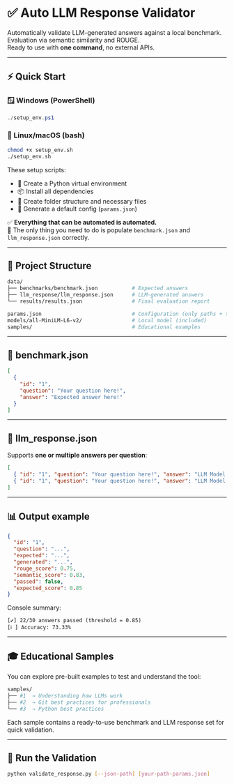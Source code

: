 # ✅ Auto LLM Response Validator

Automatically validate LLM-generated answers against a local benchmark. Evaluation via semantic similarity and ROUGE.  
Ready to use with **one command**, no external APIs.

---

## ⚡ Quick Start

### 🪟 Windows (PowerShell)

```powershell
./setup_env.ps1
```

### 🐧 Linux/macOS (bash)

```bash
chmod +x setup_env.sh
./setup_env.sh
```

These setup scripts:

- 🔧 Create a Python virtual environment  
- 📦 Install all dependencies  
- 📁 Create folder structure and necessary files  
- 📝 Generate a default config (`params.json`)

✅ **Everything that can be automated is automated.**  
🧠 The only thing you need to do is populate `benchmark.json` and `llm_response.json` correctly.

---

## 📁 Project Structure

```bash
data/
├── benchmarks/benchmark.json           # Expected answers
├── llm_response/llm_response.json      # LLM-generated answers
└── results/results.json                # Final evaluation report

params.json                             # Configuration (only paths + thresholds)
models/all-MiniLM-L6-v2/                # Local model (included)
samples/                                # Educational examples
```

---

## 📘 benchmark.json

```json
[
  {
    "id": "1",
    "question": "Your question here!",
    "answer": "Expected answer here!"
  }
]
```

---

## 📙 llm_response.json

Supports **one or multiple answers per question**:

```json
[
  { "id": "1", "question": "Your question here!", "answer": "LLM Model Answer 1" },
  { "id": "1", "question": "Your question here!", "answer": "LLM Model Answer 2" }
]
```

---

## 📊 Output example

```json
{
  "id": "1",
  "question": "...",
  "expected": "...",
  "generated": "...",
  "rouge_score": 0.75,
  "semantic_score": 0.83,
  "passed": false,
  "expected_score": 0.85
}
```

Console summary:

```
[✔] 22/30 answers passed (threshold = 0.85)
[ℹ️ ] Accuracy: 73.33%
```

---

## 🎓 Educational Samples

You can explore pre-built examples to test and understand the tool:

```bash
samples/
├── #1  → Understanding how LLMs work
├── #2  → Git best practices for professionals
└── #3  → Python best practices
```

Each sample contains a ready-to-use benchmark and LLM response set for quick validation.

---

## 🚀 Run the Validation

```bash
python validate_response.py [--json-path] [your-path-params.json]
```
